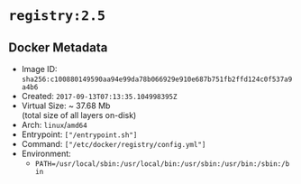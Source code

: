 # `registry:2.5`

## Docker Metadata

- Image ID: `sha256:c100880149590aa94e99da78b066929e910e687b751fb2ffd124c0f537a9a4b6`
- Created: `2017-09-13T07:13:35.104998395Z`
- Virtual Size: ~ 37.68 Mb  
  (total size of all layers on-disk)
- Arch: `linux`/`amd64`
- Entrypoint: `["/entrypoint.sh"]`
- Command: `["/etc/docker/registry/config.yml"]`
- Environment:
  - `PATH=/usr/local/sbin:/usr/local/bin:/usr/sbin:/usr/bin:/sbin:/bin`
